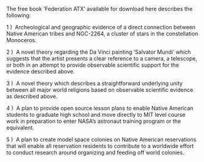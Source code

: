 The free book 'Federation ATX' available for download here describes the following:

1 )  Archeological and geographic evidence of a direct connection between Native American tribes and NGC-2264, a cluster of stars in the constellation Monoceros.

2 )  A novel theory regarding the Da Vinci painting ‘Salvator Mundi’ which suggests that the artist presents a clear reference to a camera, a telescope, or both in an
attempt to provide observable scientific support for the evidence described above.

3 )  A novel theory which describes a straightforward underlying unity between all major world religions based on observable scientific evidence as described above.

4 )  A plan to provide open source lesson plans to enable Native American students to graduate high school and move directly to MIT level course work in preparation to enter NASA’s astronaut training program or the equivalent.

5 )  A plan to create model space colonies on Native American reservations that will enable all reservation residents to contribute to a worldwide effort to conduct research around organizing and feeding off world colonies.
